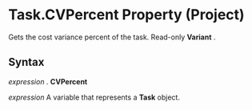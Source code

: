 
# Task.CVPercent Property (Project)

Gets the cost variance percent of the task. Read-only  **Variant** .


## Syntax

 _expression_ . **CVPercent**

 _expression_ A variable that represents a **Task** object.


